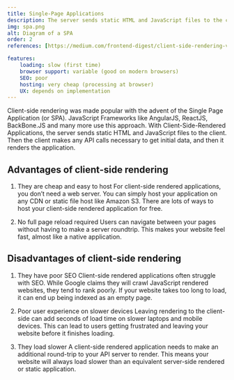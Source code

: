 ```yaml
--- 
title: Single-Page Applications
description: The server sends static HTML and JavaScript files to the client. Then the client makes any API calls necessary to get initial data, and then it renders the application.
img: spa.png
alt: Diagram of a SPA
order: 2
references: [https://medium.com/frontend-digest/client-side-rendering-vs-server-side-rendering-vs-static-site-generation-2a0702cbb08d]

features:
    loading: slow (first time)
    browser support: variable (good on modern browsers)
    SEO: poor
    hosting: very cheap (processing at browser)
    UX: depends on implementation
--- 
```


Client-side rendering was made popular with the advent of the Single Page Application (or SPA). JavaScript Frameworks like AngularJS, ReactJS, BackBone.JS and many more use this approach. With Client-Side-Rendered Applications, the server sends static HTML and JavaScript files to the client. Then the client makes any API calls necessary to get initial data, and then it renders the application.

## Advantages of client-side rendering

1. They are cheap and easy to host
For client-side rendered applications, you don’t need a web server. You can simply host your application on any CDN or static file host like Amazon S3. There are lots of ways to host your client-side rendered application for free.

2. No full page reload required
Users can navigate between your pages without having to make a server roundtrip. This makes your website feel fast, almost like a native application.

## Disadvantages of client-side rendering

1. They have poor SEO
Client-side rendered applications often struggle with SEO. While Google claims they will crawl JavaScript rendered websites, they tend to rank poorly. If your website takes too long to load, it can end up being indexed as an empty page.

2. Poor user experience on slower devices
Leaving rendering to the client-side can add seconds of load time on slower laptops and mobile devices. This can lead to users getting frustrated and leaving your website before it finishes loading.

3. They load slower
A client-side rendered application needs to make an additional round-trip to your API server to render. This means your website will always load slower than an equivalent server-side rendered or static application.
